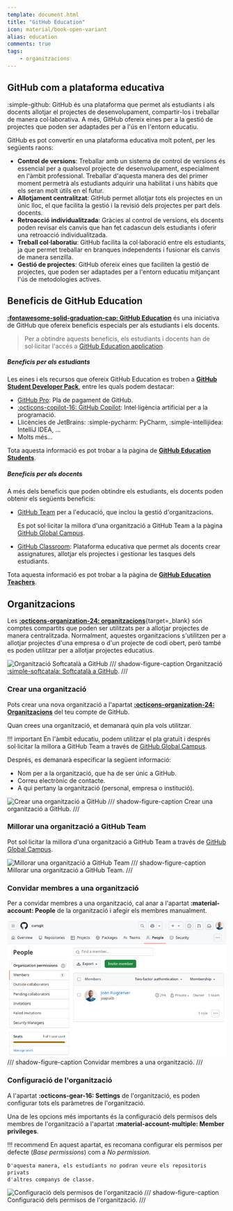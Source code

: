 ```yaml
---
template: document.html
title: "GitHub Education"
icon: material/book-open-variant
alias: education
comments: true
tags:
    - organitzacions
---
```



## GitHub com a plataforma educativa

:simple-github: GitHub és una plataforma que permet als estudiants i als docents allotjar el projectes de desenvolupament,
compartir-los i treballar de manera col·laborativa. A més, GitHub ofereix eines per a la gestió de projectes que poden
ser adaptades per a l'ús en l'entorn educatiu.

GitHub es pot convertir en una plataforma educativa molt potent, per les següents raons:

- **Control de versions**: Treballar amb un sistema de control de versions és essencial per a qualsevol projecte de
    desenvolupament, especialment en l'àmbit professional. Treballar d'aquesta manera des del primer moment permetrà
    als estudiants adquirir una habilitat i uns hàbits que els seran molt útils en el futur.
- **Allotjament centralitzat**: GitHub permet allotjar tots els projectes en un únic lloc, el que facilita la
    gestió i la revisió dels projectes per part dels docents.
- **Retroacció individualitzada**: Gràcies al control de versions, els docents poden revisar els canvis que han fet
    cadascun dels estudiants i oferir una retroacció individualitzada.
- **Treball col·laboratiu**: GitHub facilita la col·laboració entre els estudiants, ja que permet treballar en
    branques independents i fusionar els canvis de manera senzilla.
- **Gestió de projectes**: GitHub ofereix eines que faciliten la gestió de projectes, que poden ser
    adaptades per a l'entorn educatiu mitjançant l'ús de metodologies actives.

## Beneficis de GitHub Education
[__:fontawesome-solid-graduation-cap: GitHub Education__](https://github.com/education)
és una iniciativa de GitHub que ofereix beneficis especials per als estudiants i els docents.

> Per a obtindre aquests beneficis, els estudiants i docents han de sol·licitar l'accés a
> [GitHub Education application](https://education.github.com/discount_requests/application).

##### Beneficis per als estudiants
Les eines i els recursos que ofereix GitHub Education es troben a
[**GitHub Student Developer Pack**](https://education.github.com/pack),
entre les quals podem destacar:

- [GitHub Pro](https://docs.github.com/es/get-started/learning-about-github/githubs-plans#github-pro): Pla de pagament de GitHub.
- [:octicons-copilot-16: GitHub Copilot](https://github.com/features/copilot): Intel·ligència artificial per a la programació.
- Llicències de JetBrains: :simple-pycharm: PyCharm, :simple-intellijidea: IntelliJ IDEA, ...
- Molts més...

Tota aquesta informació es pot trobar a la pàgina de
[**GitHub Education Students**](https://github.com/education/students).

##### Beneficis per als docents
A més dels beneficis que poden obtindre els estudiants,
els docents poden obtenir els següents beneficis:

- [GitHub Team](https://github.com/team) per a l'educació, que inclou la gestió d'organitzacions.
    
    Es pot sol·licitar la millora d'una organització a GitHub Team a la pàgina [GitHub Global Campus](https://education.github.com/globalcampus/teacher).

- [GitHub Classroom](https://classroom.github.com/): Plataforma educativa
  que permet als docents crear assignatures, allotjar els projectes i gestionar les tasques dels estudiants.

Tota aquesta informació es pot trobar a la pàgina de
[**GitHub Education Teachers**](https://github.com/education/teachers).


## Organitzacions
Les [__:octicons-organization-24: organitzacions__](https://docs.github.com/en/organizations/collaborating-with-groups-in-organizations/about-organizations){target=_blank}
són comptes compartits que poden ser utilitzats per a allotjar projectes de manera centralitzada. Normalment, aquestes organitzacions
s'utilitzen per a allotjar projectes d'una empresa o d'un projecte de codi obert, però també es poden utilitzar per a allotjar
projectes educatius.

![Organització Softcatalà a GitHub](img/softcatala.png)
/// shadow-figure-caption
Organització [:simple-softcatala: Softcatalà a GitHub](https://github.com/Softcatala).
///

### Crear una organització
Pots crear una nova organització a l'apartat [__:octicons-organization-24: Organitzacions__](https://github.com/settings/organizations)
del teu compte de GitHub.

Quan crees una organització, et demanarà quin pla vols utilitzar.

!!! important
    En l'àmbit educatiu, podem utilitzar el pla gratuït i després sol·licitar la millora a GitHub Team a través de
    [GitHub Global Campus](https://education.github.com/globalcampus/teacher).

Després, es demanarà especificar la següent informació:

- Nom per a la organització, que ha de ser únic a GitHub.
- Correu electrònic de contacte.
- A qui pertany la organització (personal, empresa o institució).


![Crear una organització a GitHub](img/create_org.png)
/// shadow-figure-caption
Crear una organització a GitHub.
///

### Millorar una organització a GitHub Team
Pot sol·licitar la millora d'una organització a GitHub Team a través de
[GitHub Global Campus](https://education.github.com/globalcampus/teacher).

![Millorar una organització a GitHub Team](img/upgrade_org.png)
/// shadow-figure-caption
Millorar una organització a GitHub Team.
///

### Convidar membres a una organització
Per a convidar membres a una organització, cal anar a l'apartat __:material-account: People__
de la organització i afegir els membres manualment.

![Convidar membres a una organització](img/invite_members.png)
/// shadow-figure-caption
Convidar membres a una organització.
///

### Configuració de l'organització
A l'apartat __:octicons-gear-16: Settings__ de l'organització,
es poden configurar tots els paràmetres de l'organització.

Una de les opcions més importants és la configuració
dels permisos dels membres de l'organització a l'apartat __:material-account-multiple: Member privileges__.

!!! recommend
    En aquest apartat, es recomana configurar els permisos per defecte (_Base permissions_)
    com a _No permission_.

    D'aquesta manera, els estudiants no podran veure els repositoris privats
    d'altres companys de classe.

![Configuració dels permisos de l'organització](img/base_permissions.png)
/// shadow-figure-caption
Configuració dels permisos de l'organització.
///

